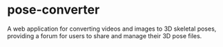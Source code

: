 # pose-converter
 A web application for converting videos and images to 3D skeletal poses, providing a forum for users to share and manage their 3D pose files.
